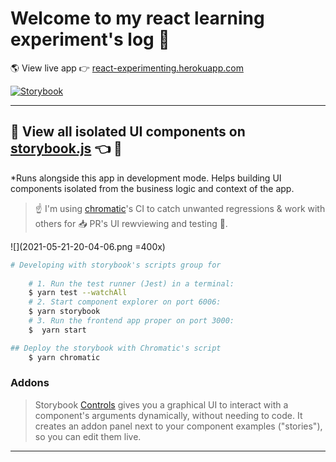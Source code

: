 # Welcome to my react learning experiment's log 📓

 🌎 View live app 👉 [react-experimenting.herokuapp.com](https://react-experimenting.herokuapp.com/)

[![Storybook](https://cdn.jsdelivr.net/gh/storybookjs/brand@master/badge/badge-storybook.svg)](https://master--60a5dae198415900393e5c23.chromatic.com/)

---

## 🔭 View all isolated UI components on [storybook.js](https://master--60a5dae198415900393e5c23.chromatic.com/) 👈 👀

*Runs alongside this app in development mode. Helps building UI components isolated from the business logic and context of the app.

> ☝️ I'm using [chromatic](https://www.chromatic.com/library?appId=60a5dae198415900393e5c23&branch=master)'s CI to catch unwanted regressions & work with others for 📥 PR's UI rewviewing and testing 🚧.

![](2021-05-21-20-04-06.png =400x)

```zsh
# Developing with storybook's scripts group for 
    
    # 1. Run the test runner (Jest) in a terminal:
    $ yarn test --watchAll
    # 2. Start component explorer on port 6006:
    $ yarn storybook
    # 3. Run the frontend app proper on port 3000:
    $  yarn start

## Deploy the storybook with Chromatic's script
    $ yarn chromatic
```

### Addons

> Storybook [Controls](https://storybook.js.org/docs/react/essentials/controls)  gives you a graphical UI to interact with a component's arguments dynamically, without needing to code. It creates an addon panel next to your component examples ("stories"), so you can edit them live.

---
